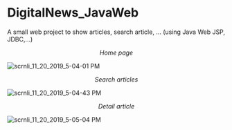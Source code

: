 # DigitalNews_JavaWeb
A small web project to show articles, search article, ... (using Java Web JSP, JDBC,...)

<center><i>Home page</i></center>

![scrnli_11_20_2019_5-04-01 PM](https://user-images.githubusercontent.com/39472745/69229430-fa087380-0bb7-11ea-9c53-cdfb85f012ac.png)

<center><i>Search articles</i></center>

![scrnli_11_20_2019_5-04-43 PM](https://user-images.githubusercontent.com/39472745/69229429-fa087380-0bb7-11ea-808b-2d7c13b860b0.png)

<center><i>Detail article</i></center>

![scrnli_11_20_2019_5-05-04 PM](https://user-images.githubusercontent.com/39472745/69229431-faa10a00-0bb7-11ea-9bf8-bb7ae693f4fb.png)
